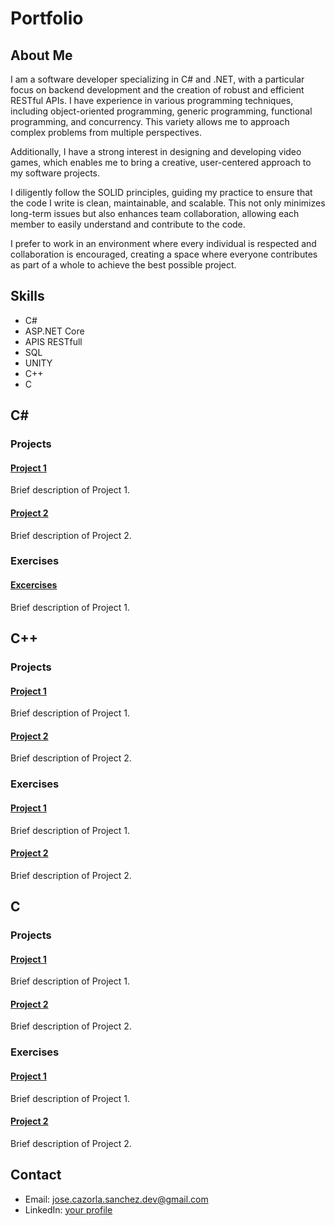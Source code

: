 # Portfolio

## About Me
I am a software developer specializing in C# and .NET, with a particular focus on backend development and the creation of robust and efficient RESTful APIs. I have experience in various programming techniques, including object-oriented programming, generic programming, functional programming, and concurrency. This variety allows me to approach complex problems from multiple perspectives.

Additionally, I have a strong interest in designing and developing video games, which enables me to bring a creative, user-centered approach to my software projects.

I diligently follow the SOLID principles, guiding my practice to ensure that the code I write is clean, maintainable, and scalable. This not only minimizes long-term issues but also enhances team collaboration, allowing each member to easily understand and contribute to the code.

I prefer to work in an environment where every individual is respected and collaboration is encouraged, creating a space where everyone contributes as part of a whole to achieve the best possible project.

## Skills
- C#
- ASP.NET Core
- APIS RESTfull
- SQL
- UNITY
- C++
- C

## C#
### Projects
#### [Project 1](https://github.com/username/project1)
Brief description of Project 1.

#### [Project 2](https://github.com/username/project2)
Brief description of Project 2.

### Exercises
#### [Excercises](https://github.com/JoseDevP/C#/Exercises)
Brief description of Project 1.

## C++
### Projects
#### [Project 1](https://github.com/username/project1)
Brief description of Project 1.

#### [Project 2](https://github.com/username/project2)
Brief description of Project 2.

### Exercises
#### [Project 1](https://github.com/username/project1)
Brief description of Project 1.

#### [Project 2](https://github.com/username/project2)
Brief description of Project 2.


## C
### Projects
#### [Project 1](https://github.com/username/project1)
Brief description of Project 1.

#### [Project 2](https://github.com/username/project2)
Brief description of Project 2.

### Exercises
#### [Project 1](https://github.com/username/project1)
Brief description of Project 1.

#### [Project 2](https://github.com/username/project2)
Brief description of Project 2.


## Contact
- Email: jose.cazorla.sanchez.dev@gmail.com
- LinkedIn: [your profile](www.linkedin.com/in/jose-cazorla-sanchez-028073291)
